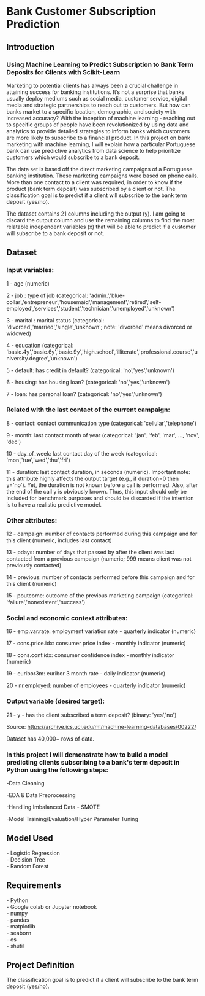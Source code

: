 # Bank Customer Subscription Prediction

<h2>Introduction</h2>

<h3>Using Machine Learning to Predict Subscription to Bank Term Deposits for Clients with Scikit-Learn</h3>

Marketing to potential clients has always been a crucial challenge in attaining success for banking institutions. It’s not a surprise that banks usually deploy mediums such as social media, customer service, digital media and strategic partnerships to reach out to customers. But how can banks market to a specific location, demographic, and society with increased accuracy? With the inception of machine learning - reaching out to specific groups of people have been revolutionized by using data and analytics to provide detailed strategies to inform banks which customers are more likely to subscribe to a financial product. In this project on bank marketing with machine learning, I will explain how a particular Portuguese bank can use predictive analytics from data science to help prioritize customers which would subscribe to a bank deposit.

The data set is based off the direct marketing campaigns of a Portuguese banking institution. These marketing campaigns were based on phone calls. More than one contact to a client was required, in order to know if the product (bank term deposit) was subscribed by a client or not. The classification goal is to predict if a client will subscribe to the bank term deposit (yes/no).

The dataset contains 21 columns including the output (y). I am going to discard the output column and use the remaining columns to find the most relatable independent variables (x) that will be able to predict if a customer will subscribe to a bank deposit or not.

<h2>Dataset</h2>
<h3>Input variables:</h3>

1 - age (numeric)

2 - job : type of job (categorical: 'admin.','blue-collar','entrepreneur','housemaid','management','retired','self-employed','services','student','technician','unemployed','unknown')

3 - marital : marital status (categorical: 'divorced','married','single','unknown'; note: 'divorced' means divorced or widowed)

4 - education (categorical: 'basic.4y','basic.6y','basic.9y','high.school','illiterate','professional.course','university.degree','unknown')

5 - default: has credit in default? (categorical: 'no','yes','unknown')

6 - housing: has housing loan? (categorical: 'no','yes','unknown')

7 - loan: has personal loan? (categorical: 'no','yes','unknown')

<h3>Related with the last contact of the current campaign:</h3>

8 - contact: contact communication type (categorical: 'cellular','telephone')

9 - month: last contact month of year (categorical: 'jan', 'feb', 'mar', ..., 'nov', 'dec')

10 - day_of_week: last contact day of the week (categorical: 'mon','tue','wed','thu','fri')

11 - duration: last contact duration, in seconds (numeric). Important note: this attribute highly affects the output target (e.g., if duration=0 then y='no'). Yet, the duration is not known before a call is performed. Also, after the end of the call y is obviously known. Thus, this input should only be included for benchmark purposes and should be discarded if the intention is to have a realistic predictive model.

<h3>Other attributes:</h3>

12 - campaign: number of contacts performed during this campaign and for this client (numeric, includes last contact)

13 - pdays: number of days that passed by after the client was last contacted from a previous campaign (numeric; 999 means client was not previously contacted)

14 - previous: number of contacts performed before this campaign and for this client (numeric)

15 - poutcome: outcome of the previous marketing campaign (categorical: 'failure','nonexistent','success')

<h3>Social and economic context attributes:</h3>

16 - emp.var.rate: employment variation rate - quarterly indicator (numeric)

17 - cons.price.idx: consumer price index - monthly indicator (numeric)

18 - cons.conf.idx: consumer confidence index - monthly indicator (numeric)

19 - euribor3m: euribor 3 month rate - daily indicator (numeric)

20 - nr.employed: number of employees - quarterly indicator (numeric)

<h3>Output variable (desired target):</h3>

21 - y - has the client subscribed a term deposit? (binary: 'yes','no')

Source: https://archive.ics.uci.edu/ml/machine-learning-databases/00222/

Dataset has 40,000+ rows of data.

<h3>In this project I will demonstrate how to build a model predicting clients subscribing to a bank's term deposit in Python using the following steps:</h3>

-Data Cleaning

-EDA & Data Preprocessing

-Handling Imbalanced Data - SMOTE

-Model Training/Evaluation/Hyper Parameter Tuning

<h2>Model Used</h2>
- Logistic Regression <br>
- Decision Tree <br>
- Random Forest <br>

<h2>Requirements</h2>
- Python <br>
- Google colab or Jupyter notebook <br>
- numpy <br>
- pandas <br>
- matplotlib <br>
- seaborn <br>
- os <br>
- shutil
<h2>Project Definition</h2>
The classification goal is to predict if a client will subscribe to the bank term deposit (yes/no).
